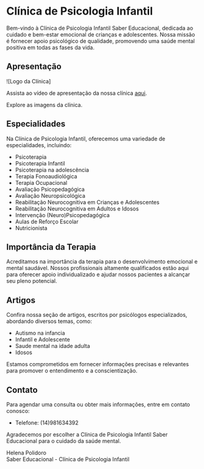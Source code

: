 # Clínica de Psicologia Infantil

Bem-vindo à Clínica de Psicologia Infantil Saber Educacional, dedicada ao cuidado e bem-estar emocional de crianças e adolescentes. Nossa missão é fornecer apoio psicológico de qualidade, promovendo uma saúde mental positiva em todas as fases da vida.

## Apresentação

![Logo da Clínica]

Assista ao vídeo de apresentação da nossa clínica [aqui]([link_para_video.mp4](https://www.youtube.com/watch?v=a7N5jsBz5VM&t=4s)).

Explore as imagens da clínica.

## Especialidades

Na Clínica de Psicologia Infantil, oferecemos uma variedade de especialidades, incluindo:

- Psicoterapia
- Psicoterapia Infantil
- Psicoterapia na adolescência
- Terapia Fonoaudiológica
- Terapia Ocupacional
- Avaliação Psicopedagógica
- Avaliação Neuropsicológica
- Reabilitação Neurocognitiva em Crianças e Adolescentes
- Reabilitação Neurocognitiva em Adultos e Idosos
- Intervenção (Neuro)Psicopedagógica
- Aulas de Reforço Escolar
- Nutricionista

## Importância da Terapia

Acreditamos na importância da terapia para o desenvolvimento emocional e mental saudável. Nossos profissionais altamente qualificados estão aqui para oferecer apoio individualizado e ajudar nossos pacientes a alcançar seu pleno potencial.

## Artigos

Confira nossa seção de artigos, escritos por psicólogos especializados, abordando diversos temas, como:

- Autismo na infancia
- Infantil e Adolescente
- Saude mental na idade adulta
- Idosos

Estamos comprometidos em fornecer informações precisas e relevantes para promover o entendimento e a conscientização.

## Contato

Para agendar uma consulta ou obter mais informações, entre em contato conosco:

- Telefone: (14)981634392

Agradecemos por escolher a Clínica de Psicologia Infantil Saber Educacional para o cuidado da saúde mental.

Helena Polidoro  
Saber Educacional - Clínica de Psicologia Infantil
